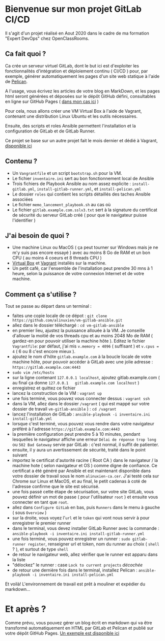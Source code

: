 # Bienvenue sur mon projet GitLab CI/CD
Il s'agit d'un projet réalisé en Aout 2020 dans le cadre de ma formation "Expert DevOps" chez OpenClassRooms.

## Ca fait quoi ?
Ca crée un serveur virtuel GitLab, dont le but ici est d'exploiter les fonctionnalités d'intégration et déploiement continu ( CI/CD ) pour, par exemple, générer automatiquement les pages d'un site web statique à l'aide de [Pelican](https://docs.getpelican.com/en/4.5.0/index.html).

A l'usage, vous écrivez les articles de votre blog en MarkDown, et les pages html seront générées et déposées sur le dépôt GitHub défini, consultables en ligne sur GitHub Pages ( [dans mon cas ici](https://alinuxien.github.io/pelican/) ) 

Pour cela, nous allons créer une VM Virtual Box à l'aide de Vagrant, contenant une distribution Linux Ubuntu et les outils nécessaires.

Ensuite, des scripts et roles Ansible permettent l'installation et la configuration de GitLab et de GitLab Runner.

Ce projet se base sur un autre projet fait le mois dernier et dédié à Vagrant, [disponible ici](https://github.com/alinuxien/Vagrant)

## Contenu ?
- Un `Vangrantfile` et un script `bootstrap.sh` pour la VM.
- Le fichier `inventaire.ini` sert au bon fonctionnement local de Ansible
- Trois fichiers de Playbook Ansible au nom assez explicite : `install-gitlab.yml`, `install-gitlab-runner.yml`, et `install-pelican.yml`
- Le dossier `roles` qui contient les scripts détaillés des taches Ansible associées
- Le fichier `memo_lancement_playbook.sh` au cas où
- Le fichier `gitlab.example.com.sslv3.txt` sert à la signature du certificat de sécurité du serveur GitLab créé ( pour que le navigateur puisse l'identifier )
 
## J'ai besoin de quoi ?
- Une machine Linux ou MacOS ( ça peut tourner sur Windows mais je ne m'y suis pas encore essayé ) avec au moins 8 Go de RAM et un bon CPU ( au moins 4 coeurs et 8 threads CPU )
- [Virtual Box](https://www.virtualbox.org/) et [Vagrant](https://www.vagrantup.com/downloads) installés sur la machine. 
- Un petit café, car l'ensemble de l'installation peut prendre 30 mns à 1 heure, selon la puissance de votre connexion Internet et de votre machine.

## Comment ça s'utilise ?
Tout se passe au départ dans un terminal :

- faites une copie locale de ce dépot :  `git clone https://github.com/alinuxien/vm-gitlab-ansible.git`
- allez dans le dossier téléchargé : `cd vm-gitlab-ansible`
- en premier lieu, ajustez la puissance allouée à la VM. Je conseille d'allouer la moitié de vos threads cpu et au moins 2048 Mo de RAM ( gardez-en pour pouvoir utiliser la machine hôte ). Editez le fichier `Vagrantfile`: par défaut, j'ai mis `v.memory = 4096` ( suffisant ) et `v.cpus = 4` ( 6 ou 8 c'est encore mieux ).
- ajoutez le nom d'hôte `gitlab.example.com` à la boucle locale de votre machine hôte, pour pouvoir accéder à GitLab avec une jolie adresse : `https://gitlab.example.com:4443`
- `sudo vim /etc/hosts` 
- sur la ligne contenant `127.0.0.1 localhost`, ajoutez gitlab.example.com ( au final ça donne `127.0.0.1	gitlab.example.com localhost` )
- enregistrez et quittez ce fichier
- lancez la construction de la VM : `vagrant up`
- une fois terminé, vous pouvez vous connecter dessus : `vagrant ssh`
- dans la VM, allez dans le dossier `/vagrant` ( qui est mappé sur votre dossier de travail `vm-gitlab-ansible` ) : `cd /vagrant`
- lancez l'installation de GitLab : `ansible-playbook -i inventaire.ini install-gitlab.yml`
- lorsque c'est terminé, vous pouvez vous rendre dans votre navigateur préféré à l'adresse `https://gitlab.example.com:4443` 
- la première configuration peut prendre 5 à 10 minutes, pendant lesquelles le navigateur affiche une erreur `Délai de réponse trop long` ou `502 Bad Gateway` servie par GitLab : c'est normal, il suffit de patienter.
- ensuite, il y aura un avertissement de sécurité, traité dans le point suivant
- importez le certificat d'autorité racine ( Root CA ) dans le navigateur / la machine hote ( selon navigateur et OS ) comme digne de confiance. Ce certificat a été généré par Ansible et est maintenant disponible dans votre dossier de travail sous le nom `alinuxien-ca.cer`. J'ai testé cela sur Chrome sur Linux et MacOS, et au final, le petit cadenas à coté de l'adresse confirme que le site est sécurisé.
- une fois passé cette étape de sécurisation, sur votre site GitLab, vous pouvez définir un mot de passe ( pour l'utilisateur `root` ) et ensuite vous connecter en tant que `root`.
- allez dans `Configure GitLab` en bas, puis `Runners` dans le menu à gauche ( sous `Overview` )
- sur la droite, vous voyez l'`url` et le `token` qui vont nous servir à pour enregistrer le premier runner
- dans le terminal, vous devez installer GitLab Runner avec la commande : `ansible-playbook -i inventaire.ini install-gitlab-runner.yml`
- une fois terminé, vous pouvez enregistrer un runner : `sudo gitlab-runner register`, renseigner url et token, nom du runner au choix ( `shell` ? ), et surtout de type `shell`
- de retour le navigateur web, allez vérifier que le runner est apparu dans la liste
- "délockez" le runner : case `Lock to current projects` *décochée* 
- de retour une dernière fois dans le terminal, installez Pelican : `ansible-playbook -i inventaire.ini install-pelican.yml`

Et voilà! L'environnement de travail est prêt à mouliner et expédier du markdown...

# Et après ?
Comme prévu, vous pouvez gérer un blog écrit en markdown qui va être transformé automatiquement en HTML par GitLab et Pelican et publié sur votre dépôt GitHub Pages.
[Un exemple est disponible ici](https://gitlab.com/alinuxien/pelican)

